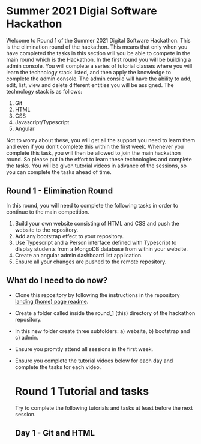 # Summer 2021 Digial Software Hackathon
Welcome to Round 1 of the Summer 2021 Digital Software Hackathon.  This is the elimination round of the hackathon.  This means that only when you have completed the tasks in this section will you be able to compete in the main round which is the Hackathon.  In the first round you will be building a admin console. You will complete a series of tutorial classes where you will learn the technology stack listed, and then apply the knowledge to complete the admin console.  The admin consile will have the ability to add, edit, list, view and delete different entities you will be assigned.  The technology stack is as follows:
1. Git
2. HTML
3. CSS
4. Javascript/Typescript
5. Angular

Not to worry about these, you will get all the support you need to learn them and even if you don't complete this within the first week.  Whenever you complete this task, you will then be allowed to join the main hackathon round.  So please put in the effort to learn these technologies and complete the tasks.  You will be given tutorial videos in advance of the sessions, so you can complete the tasks ahead of time.

## Round 1 - Elimination Round

In this round, you will need to complete the following tasks in order to continue to the main competition.
1. Build your own website consisting of HTML and CSS and push the website to the repository.
1. Add any bootstrap effect to your repository.
1. Use Typescript and a Person interface defined with Typescript to display students from a MongoDB database from within your website.
1. Create an angular admin dashboard list application.
1. Ensure all your changes are pushed to the remote repository.

## What do I need to do now? 
- Clone this repository by following the instructions in the repository [landing (home) page readme](https://github.com/JohnAPedagogy/ProgressiveStudentHackathon).
- Create a folder called <your name> inside the round_1 (this) directory of the hackathon repository.  
- In this new folder create three subfolders:  a) website, b) bootstrap and c) admin.
- Ensure you promtly attend all sessions in the first week.
- Ensure you complete the tutorial vidoes below for each day and complete the tasks for each video.

  # Round 1 Tutorial and tasks
  Try to complete the following tutorials and tasks at least before the next session.
  
  ## Day 1 - Git and HTML
  
